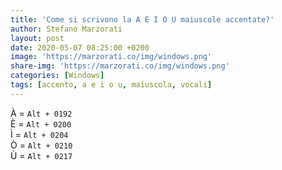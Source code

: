 ```yaml
---
title: 'Come si scrivono la A E I O U maiuscole accentate?'
author: Stefano Marzorati
layout: post
date: 2020-05-07 08:25:00 +0200
image: 'https://marzorati.co/img/windows.png'
share-img: 'https://marzorati.co/img/windows.png'
categories: [Windows]
tags: [accento, a e i o u, maiuscola, vocali]
---
```

À = <code>Alt + 0192</code>   
È = <code>Alt + 0200</code>   
Ì = <code>Alt + 0204</code>   
Ò = <code>Alt + 0210</code>   
Ù = <code>Alt + 0217</code>   
